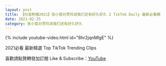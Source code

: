 ```yaml
---
layout: post
title: 【抖音熱搜2021】张小斐对贾玲说我们还有好久好久 2 TikTok Daily 最新必看精選合集2021 02 25
date: 2021-02-25
category: 张小斐对贾玲说我们还有好久好久
---
```


{% include youtube-video.html id="8hr2jqnMlgE" %}

2021必看 最新精選 Top TikTok Trending Clips

喜歡請點贊轉發加訂閱 Like & Subscribe：[YouTube](https://www.youtube.com/channel/UCAoR7VcanIPd04uEq_GIylA/videos)

